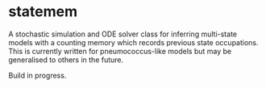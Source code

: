 # statemem
A stochastic simulation and ODE solver class for inferring multi-state models with a counting memory which records previous state occupations. This is currently written for pneumococcus-like models but may be generalised to others in the future.

Build in progress.
